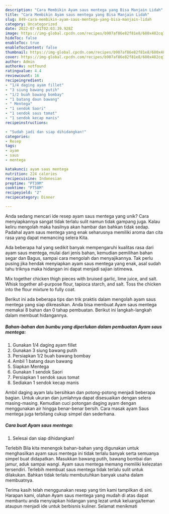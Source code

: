 ```yaml
---
description: "Cara Membikin Ayam saus mentega yang Bisa Manjain Lidah"
title: "Cara Membikin Ayam saus mentega yang Bisa Manjain Lidah"
slug: 849-cara-membikin-ayam-saus-mentega-yang-bisa-manjain-lidah
category: Uncategorized
date: 2022-07-01T02:03:39.928Z
image: https://img-global.cpcdn.com/recipes/b907af86e82f81e8/680x482cq70/ayam-saus-mentega-foto-resep-utama.jpg
hideToc: false
enableToc: true
enableTocContent: false
thumbnail: https://img-global.cpcdn.com/recipes/b907af86e82f81e8/680x482cq70/ayam-saus-mentega-foto-resep-utama.jpg
cover: https://img-global.cpcdn.com/recipes/b907af86e82f81e8/680x482cq70/ayam-saus-mentega-foto-resep-utama.jpg
author: Admin
authorAv: notfound
ratingvalue: 4.4
reviewcount: 16
recipeingredient:
- "1/4 daging ayam fillet"
- "3 siung bawang putih"
- "1/2 buah bawang bombay"
- "1 batang daun bawang"
- " Mentega"
- "1 sendok Saori"
- "1 sendok saus tomat"
- "1 sendok kecap manis"
recipeinstructions:

- "Sudah jadi dan siap dihidangkan!"
categories:
- Resep
tags:
- ayam
- saus
- mentega

katakunci: ayam saus mentega 
nutrition: 224 calories
recipecuisine: Indonesian
preptime: "PT39M"
cooktime: "PT58M"
recipeyield: "2"
recipecategory: Dinner

---
```





Anda sedang mencari ide resep ayam saus mentega yang unik? Cara menyiapkannya sangat tidak terlalu sulit namun tidak gampang juga. Kalau keliru mengolah maka hasilnya akan hambar dan bahkan tidak sedap. Padahal ayam saus mentega yang enak seharusnya memiliki aroma dan cita rasa yang dapat memancing selera Kita.





Ada beberapa hal yang sedikit banyak mempengaruhi kualitas rasa dari ayam saus mentega, mulai dari jenis bahan, kemudian pemilihan bahan segar dan Bagus, sampai cara mengolah dan menyajikannya. Tak perlu pusing jika hendak menyiapkan ayam saus mentega yang enak,      asal sudah tahu triknya maka hidangan ini dapat menjadi sajian istimewa.














Mix together chicken thigh pieces with bruised garlic, lime juice, and salt. Whisk together all-purpose flour, tapioca starch, and salt. Toss the chicken into the flour mixture to fully coat.






Berikut ini ada beberapa tips dan trik praktis dalam mengolah ayam saus mentega yang siap dikreasikan. Anda bisa membuat Ayam saus mentega memakai 8 bahan dan 0 tahap pembuatan. Berikut ini langkah-langkah dalam membuat hidangannya.

<!--inarticleads1-->

##### Bahan-bahan dan bumbu yang diperlukan dalam pembuatan Ayam saus mentega:

1. Gunakan 1/4 daging ayam fillet
1. Gunakan 3 siung bawang putih
1. Persiapkan 1/2 buah bawang bombay
1. Ambil 1 batang daun bawang
1. Siapkan  Mentega
1. Gunakan 1 sendok Saori
1. Persiapkan 1 sendok saus tomat
1. Sediakan 1 sendok kecap manis


Ambil daging ayam lalu bersihkan dan potong-potong menjadi beberapa bagian. Untuk ukuran dan jumlahnya dapat disesuaikan dengan selera masing-masing. Kemudian cuci potongan daging ayam dengan menggunakan air hingga benar-benar bersih. Cara masak ayam Saus mentega juga terbilang cukup simpel dan sederhana. 

<!--inarticleads2-->

##### Cara buat Ayam saus mentega:


1. Selesai dan siap dihidangkan!

Terlebih Bila kita menengok bahan-bahan yang digunakan untuk menghasilkan ayam saus mentega ini tidak terlalu banyak serta semuanya simpel buat didapatkan. Masukkan bawang putih, bawang bombai dan jamur, aduk sampai wangi. Ayam saus mentega memang memiliki kelezatan tersendiri. Terlebih membuat saus mentega tidak terlalu sulit untuk dilakukan. Bahkan tidak terlalu membutuhkan banyak usaha dalam membuatnya. 

Terima kasih telah menggunakan resep yang tim kami tampilkan di sini. Harapan kami, olahan Ayam saus mentega yang mudah di atas dapat membantu anda menyiapkan hidangan yang lezat untuk keluarga/teman ataupun menjadi ide untuk berbisnis kuliner. Selamat menikmati
